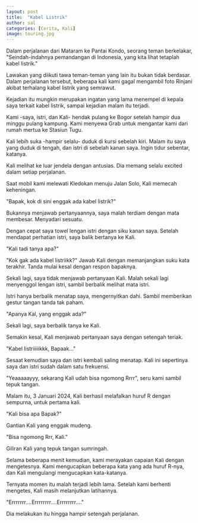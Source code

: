 ```yaml
---
layout: post
title:  "Kabel Listrik"
author: sal
categories: [Cerita, Kali] 
image: touring.jpg
---
```

<p class="intro"><span class="dropcap">D</span>alam perjalanan dari Mataram ke Pantai Kondo, seorang teman berkelakar, "Seindah-indahnya pemandangan di Indonesia, yang kita lihat tetaplah kabel listrik."</p>

Lawakan yang diikuti tawa teman-teman yang lain itu bukan tidak berdasar. Dalam perjalanan tersebut, beberapa kali kami gagal mengambil foto Rinjani akibat terhalang kabel listrik yang semrawut.

Kejadian itu mungkin merupakan ingatan yang lama menempel di kepala saya terkait kabel listrik, sampai kejadian malam itu terjadi.

Kami -saya, istri, dan Kali- hendak pulang ke Bogor setelah hampir dua minggu pulang kampung. Kami menyewa Grab untuk mengantar kami dari rumah mertua ke Stasiun Tugu.

Kali lebih suka -hampir selalu- duduk di kursi sebelah kiri. Malam itu saya yang duduk di tengah, dan istri di sebelah kanan saya. Ingin tidur sebentar, katanya.

Kali melihat ke luar jendela dengan antusias. Dia memang selalu excited dalam setiap perjalanan.

Saat mobil kami melewati Kledokan menuju Jalan Solo, Kali memecah keheningan.

"Bapak, kok di sini enggak ada kabel listrik?"

Bukannya menjawab pertanyaannya, saya malah terdiam dengan mata membesar. Menyadari sesuatu.

Dengan cepat saya towel lengan istri dengan siku kanan saya. Setelah mendapat perhatian istri, saya balik bertanya ke Kali.

"Kali tadi tanya apa?"

"Kok gak ada kabel listriikk?" Jawab Kali dengan memanjangkan suku kata terakhir. Tanda mulai kesal dengan respon bapaknya.

Sekali lagi, saya tidak menjawab pertanyaan Kali. Malah sekali lagi menyenggol lengan istri, sambil berbalik melihat mata istri.

Istri hanya berbalik menatap saya, mengernyitkan dahi. Sambil memberikan gestur tangan tanda tak paham.

"Apanya Kal, yang enggak ada?"

Sekali lagi, saya berbalik tanya ke Kali.

Semakin kesal, Kali menjawab pertanyaan saya dengan setengah teriak.

"Kabel listriiiiikkk, Bapaak..."

Sesaat kemudian saya dan istri kembali saling menatap. Kali ini sepertinya saya dan istri sudah dalam satu frekuensi.

"Yeaaaaayyy, sekarang Kali udah bisa ngomong Rrrr", seru kami sambil tepuk tangan.

Malam itu, 3 Januari 2024, Kali berhasil melafalkan huruf R dengan sempurna, untuk pertama kali.

"Kali bisa apa Bapak?"

Gantian Kali yang enggak mudeng.

"Bisa ngomong Rrr, Kali."

Giliran Kali yang tepuk tangan sumringah.

Selama beberapa menit kemudian, kami merayakan capaian Kali dengan mengetesnya. Kami mengucapkan beberapa kata yang ada huruf R-nya, dan Kali mengulangi mengucapkan kata-katanya.

Ternyata momen itu malah terjadi lebih lama. Setelah kami berhenti mengetes, Kali masih melanjutkan latihannya.

"Errrrrrr....Errrrrrrr....Errrrrrrr...."

Dia melakukan itu hingga hampir setengah perjalanan.
